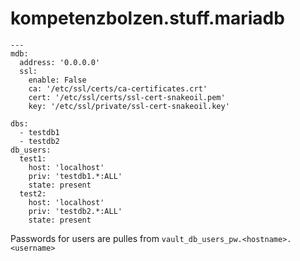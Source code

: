 # kompetenzbolzen.stuff.mariadb

```
---
mdb:
  address: '0.0.0.0'
  ssl:
    enable: False
    ca: '/etc/ssl/certs/ca-certificates.crt'
    cert: '/etc/ssl/certs/ssl-cert-snakeoil.pem'
    key: '/etc/ssl/private/ssl-cert-snakeoil.key'

dbs:
  - testdb1
  - testdb2
db_users:
  test1:
    host: 'localhost'
    priv: 'testdb1.*:ALL'
    state: present
  test2:
    host: 'localhost'
    priv: 'testdb2.*:ALL'
    state: present
```

Passwords for users are pulles from `vault_db_users_pw.<hostname>.<username>`

